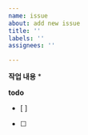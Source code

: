 ```yaml
---
name: issue
about: add new issue
title: ''
labels: ''
assignees: ''

---
```


**작업 내용**
* 

**todo**
- [ ] 
- [ ]
